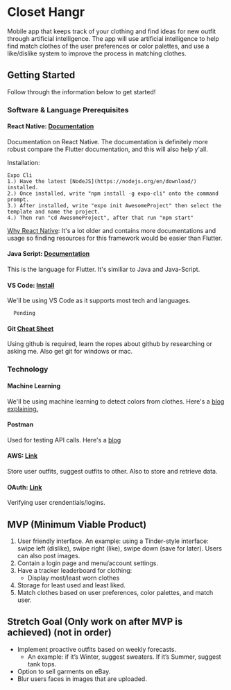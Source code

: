 # Closet Hangr
Mobile app that keeps track of your clothing and find ideas for new outfit through artificial intelligence. The app will use artificial intelligence to help find match clothes of the user preferences or color palettes, and use a like/dislike system to improve the process in matching clothes. 

## Getting Started
Follow through the information below to get started!

### Software & Language Prerequisites
#### React Native: [Documentation](https://facebook.github.io/react-native/docs/getting-started) 
Documentation on React Native. The documentation is definitely more robust compare the Flutter documentation, and this will also help y'all. 

Installation:
```
Expo Cli
1.) Have the latest [NodeJS](https://nodejs.org/en/download/) installed.
2.) Once installed, write "npm install -g expo-cli" onto the command prompt.
3.) After installed, write "expo init AwesomeProject" then select the template and name the project.
4.) Then run "cd AwesomeProject", after that run "npm start"

```
[Why React Native](https://nevercode.io/blog/flutter-vs-react-native-a-developers-perspective/): It's a lot older and contains more documentations and usage so finding resources for this framework would be easier than Flutter.

#### Java Script: [Documentation](https://developer.mozilla.org/en-US/docs/Web/JavaScript)
This is the language for Flutter. It's similiar to Java and Java-Script.

#### VS Code: [Install](https://code.visualstudio.com/)
We'll be using VS Code as it supports most tech and languages.
```
  Pending
```


#### Git [Cheat Sheet](https://www.atlassian.com/dam/jcr:8132028b-024f-4b6b-953e-e68fcce0c5fa/atlassian-git-cheatsheet.pdf)
Using github is required, learn the ropes about github by researching or asking me.
Also get git for windows or mac.

### Technology
#### Machine Learning
We'll be using machine learning to detect colors from clothes. Here's a [blog explaining.](https://towardsdatascience.com/color-identification-in-images-machine-learning-application-b26e770c4c71)

#### Postman
Used for testing API calls. Here's a [blog](https://dev.to/steelwolf180/building-restful-api-with-flask-postman--pytest---part-2-read-time-10-mins-1d6d)

#### AWS: [Link](https://aws.amazon.com/s3/)
Store user outfits, suggest outfits to other. Also to store and retrieve data.

#### OAuth: [Link](https://oauth.net/2/)
Verifying user crendentials/logins.

## MVP (Minimum Viable Product)
1. User friendly interface. An example: using a Tinder-style interface: swipe left (dislike), swipe right (like), swipe down (save for later). Users can also post images.
2. Contain a login page and menu/account settings.
3. Have a tracker leaderboard for clothing:
   * Display most/least worn clothes
4. Storage for least used and least liked.
5. Match clothes based on user preferences, color palettes, and match user.

## Stretch Goal (Only work on after MVP is achieved) (not in order)
- Implement proactive outfits based on weekly forecasts.
   * An example: if it’s Winter, suggest sweaters. If it’s Summer, suggest tank tops.
- Option to sell garments on eBay.
- Blur users faces in images that are uploaded.
